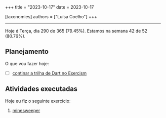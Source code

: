 +++
title = "2023-10-17"
date = 2023-10-17

[taxonomies]
authors = ["Luísa Coelho"]
+++

---

Hoje é Terça, dia 290 de 365 (79.45%). Estamos na semana 42 de 52 (80.76%).

## Planejamento

O que vou fazer hoje:

- [ ] [continar a trilha de Dart no Exercism](https://github.com/LuCCoelho/Exercism-Solutions)

## Atividades executadas

Hoje eu fiz o seguinte exercício:
1. [minesweeper](https://github.com/LuCCoelho/Exercism-Solutions/tree/main/dart/minesweeper)
